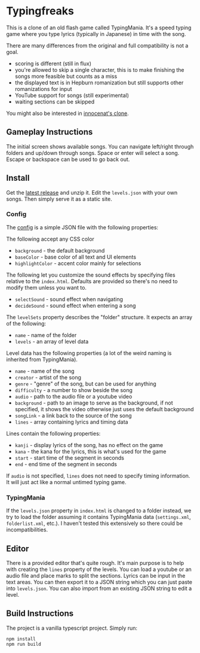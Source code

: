 # Typingfreaks

This is a clone of an old flash game called TypingMania. It's a speed typing
game where you type lyrics (typically in Japanese) in time with the song.

There are many differences from the original and full compatibility is not a
goal.

 * scoring is different (still in flux)
 * you're allowed to skip a single character, this is to make finishing the
   songs more feasible but counts as a miss
 * the displayed text is in Hepburn romanization but still supports other
   romanizations for input
 * YouTube support for songs (still experimental)
 * waiting sections can be skipped

You might also be interested in [innocenat's clone][1].

## Gameplay Instructions

The initial screen shows available songs. You can navigate left/right through
folders and up/down through songs. Space or enter will select a song. Escape or
backspace can be used to go back out.

## Install

Get the [latest release][2] and unzip it. Edit the `levels.json` with your own
songs. Then simply serve it as a static site.

### Config

The [config](assets/levels.json) is a simple JSON file with the following
properties:

The following accept any CSS color

 * `background` - the default background
 * `baseColor` - base color of all text and UI elements
 * `highlightColor` - accent color mainly for selections

The following let you customize the sound effects by specifying files relative
to the `index.html`. Defaults are provided so there's no need to modify them
unless you want to.

 * `selectSound` - sound effect when navigating
 * `decideSound` - sound effect when entering a song

The `levelSets` property describes the "folder" structure. It expects an array
of the following:

 * `name` - name of the folder
 * `levels` - an array of level data

Level data has the following properties (a lot of the weird naming is inherited
from TypingMania).

 * `name` - name of the song
 * `creator` - artist of the song
 * `genre` - "genre" of the song, but can be used for anything
 * `difficulty` - a number to show beside the song
 * `audio` - path to the audio file or a youtube video
 * `background` - path to an image to serve as the background, if not specified,
                  it shows the video otherwise just uses the default background
 * `songLink` - a link back to the source of the song
 * `lines` - array containing lyrics and timing data

Lines contain the following properties:

 * `kanji` - display lyrics of the song, has no effect on the game
 * `kana` - the kana for the lyrics, this is what's used for the game
 * `start` - start time of the segment in seconds
 * `end` - end time of the segment in seconds

If `audio` is not specified, `lines` does not need to specify timing
information. It will just act like a normal untimed typing game.

### TypingMania

If the `levels.json` property in `index.html` is changed to a folder instead, we
try to load the folder assuming it contains TypingMania data (`settings.xml`,
`folderlist.xml`, etc.). I haven't tested this extensively so there could be
incompatibilities.

## Editor

There is a provided editor that's quite rough. It's main purpose is to help with
creating the `lines` property of the levels. You can load a youtube or an audio
file and place marks to split the sections. Lyrics can be input in the text
areas. You can then export it to a JSON string which you can just paste into
`levels.json`. You can also import from an existing JSON string to edit a level.

## Build Instructions

The project is a vanilla typescript project. Simply run:

```
npm install
npm run build
```

[1]: https://github.com/innocenat/typingmania
[2]: https://github.com/thatsmydoing/typingfreaks/releases/latest

